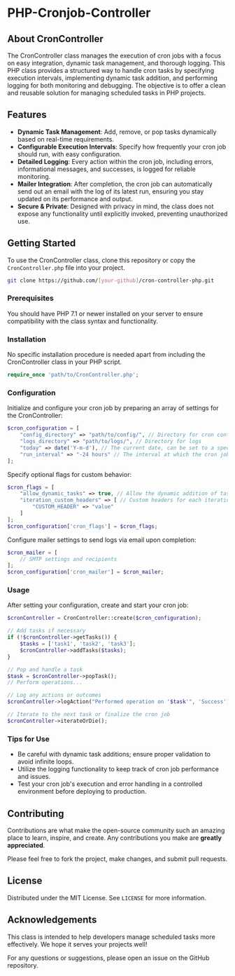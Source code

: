 # PHP-Cronjob-Controller

## About CronController

The CronController class manages the execution of cron jobs with a focus on easy integration, dynamic task management, and thorough logging. This PHP class provides a structured way to handle cron tasks by specifying execution intervals, implementing dynamic task addition, and performing logging for both monitoring and debugging. The objective is to offer a clean and reusable solution for managing scheduled tasks in PHP projects.

## Features

- **Dynamic Task Management**: Add, remove, or pop tasks dynamically based on real-time requirements.
- **Configurable Execution Intervals**: Specify how frequently your cron job should run, with easy configuration.
- **Detailed Logging**: Every action within the cron job, including errors, informational messages, and successes, is logged for reliable monitoring.
- **Mailer Integration**: After completion, the cron job can automatically send out an email with the log of its latest run, ensuring you stay updated on its performance and output.
- **Secure & Private**: Designed with privacy in mind, the class does not expose any functionality until explicitly invoked, preventing unauthorized use.

## Getting Started

To use the CronController class, clone this repository or copy the `CronController.php` file into your project.

```sh
git clone https://github.com/[your-github]/cron-controller-php.git
```

### Prerequisites

You should have PHP 7.1 or newer installed on your server to ensure compatibility with the class syntax and functionality.

### Installation

No specific installation procedure is needed apart from including the CronController class in your PHP script.

```php
require_once 'path/to/CronController.php';
```

### Configuration

Initialize and configure your cron job by preparing an array of settings for the CronController:

```php
$cron_configuration = [
    "config_directory" => "path/to/config/", // Directory for cron configuration
    "logs_directory" => "path/to/logs/", // Directory for logs
    "today" => date('Y-m-d'), // The current date, can be set to a specific date for testing
    "run_interval" => "-24 hours" // The interval at which the cron job should repeat
];
```

Specify optional flags for custom behavior:

```php
$cron_flags = [
    "allow_dynamic_tasks" => true, // Allow the dynamic addition of tasks after initial setting
    "iteration_custom_headers" => [ // Custom headers for each iteration
        "CUSTOM_HEADER" => "value"
    ]
];
$cron_configuration['cron_flags'] = $cron_flags;
```

Configure mailer settings to send logs via email upon completion:

```php
$cron_mailer = [
    // SMTP settings and recipients
];
$cron_configuration['cron_mailer'] = $cron_mailer;
```

### Usage

After setting your configuration, create and start your cron job:

```php
$cronController = CronController::create($cron_configuration);

// Add tasks if necessary
if (!$cronController->getTasks()) {
    $tasks = ['task1', 'task2', 'task3'];
    $cronController->addTasks($tasks);
}

// Pop and handle a task
$task = $cronController->popTask();
// Perform operations...

// Log any actions or outcomes
$cronController->logAction("Performed operation on '$task'", 'Success');

// Iterate to the next task or finalize the cron job
$cronController->iterateOrDie();
```

### Tips for Use

- Be careful with dynamic task additions; ensure proper validation to avoid infinite loops.
- Utilize the logging functionality to keep track of cron job performance and issues.
- Test your cron job's execution and error handling in a controlled environment before deploying to production.

## Contributing

Contributions are what make the open-source community such an amazing place to learn, inspire, and create. Any contributions you make are **greatly appreciated**.

Please feel free to fork the project, make changes, and submit pull requests.

## License

Distributed under the MIT License. See `LICENSE` for more information.

## Acknowledgements

This class is intended to help developers manage scheduled tasks more effectively. We hope it serves your projects well!

For any questions or suggestions, please open an issue on the GitHub repository.
